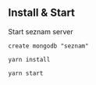 ## Install & Start

Start seznam server

```shell
create mongodb "seznam"

yarn install

yarn start
```
